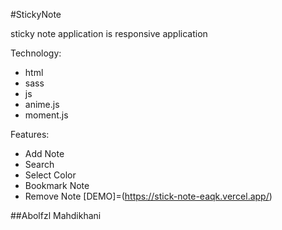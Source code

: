 #StickyNote

sticky note application is responsive application

Technology:

- html
- sass
- js
- anime.js
- moment.js

Features:

- Add Note
- Search
- Select Color
- Bookmark Note
- Remove Note
[DEMO]=(https://stick-note-eaqk.vercel.app/)

##Abolfzl Mahdikhani
